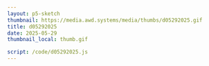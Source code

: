 ```yaml
---
layout: p5-sketch
thumbnail: https://media.awd.systems/media/thumbs/d05292025.gif
title: d05292025
date: 2025-05-29
thumbnail_local: thumb.gif

script: /code/d05292025.js
---
```

